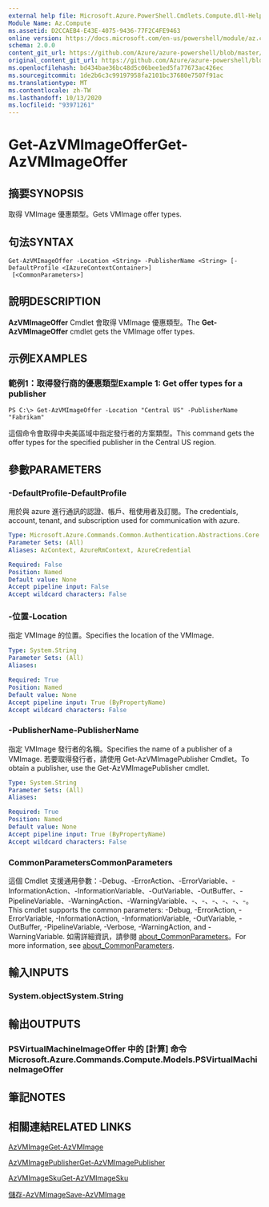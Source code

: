 ```yaml
---
external help file: Microsoft.Azure.PowerShell.Cmdlets.Compute.dll-Help.xml
Module Name: Az.Compute
ms.assetid: D2CCAEB4-E43E-4075-9436-77F2C4FE9463
online version: https://docs.microsoft.com/en-us/powershell/module/az.compute/get-azvmimageoffer
schema: 2.0.0
content_git_url: https://github.com/Azure/azure-powershell/blob/master/src/Compute/Compute/help/Get-AzVMImageOffer.md
original_content_git_url: https://github.com/Azure/azure-powershell/blob/master/src/Compute/Compute/help/Get-AzVMImageOffer.md
ms.openlocfilehash: bd434bae36bc48d5c06bee1ed5fa77673ac426ec
ms.sourcegitcommit: 1de2b6c3c99197958fa2101bc37680e7507f91ac
ms.translationtype: MT
ms.contentlocale: zh-TW
ms.lasthandoff: 10/13/2020
ms.locfileid: "93971261"
---
```

# <span data-ttu-id="53906-101">Get-AzVMImageOffer</span><span class="sxs-lookup"><span data-stu-id="53906-101">Get-AzVMImageOffer</span></span>

## <span data-ttu-id="53906-102">摘要</span><span class="sxs-lookup"><span data-stu-id="53906-102">SYNOPSIS</span></span>
<span data-ttu-id="53906-103">取得 VMImage 優惠類型。</span><span class="sxs-lookup"><span data-stu-id="53906-103">Gets VMImage offer types.</span></span>

## <span data-ttu-id="53906-104">句法</span><span class="sxs-lookup"><span data-stu-id="53906-104">SYNTAX</span></span>

```
Get-AzVMImageOffer -Location <String> -PublisherName <String> [-DefaultProfile <IAzureContextContainer>]
 [<CommonParameters>]
```

## <span data-ttu-id="53906-105">說明</span><span class="sxs-lookup"><span data-stu-id="53906-105">DESCRIPTION</span></span>
<span data-ttu-id="53906-106">**AzVMImageOffer** Cmdlet 會取得 VMImage 優惠類型。</span><span class="sxs-lookup"><span data-stu-id="53906-106">The **Get-AzVMImageOffer** cmdlet gets the VMImage offer types.</span></span>

## <span data-ttu-id="53906-107">示例</span><span class="sxs-lookup"><span data-stu-id="53906-107">EXAMPLES</span></span>

### <span data-ttu-id="53906-108">範例1：取得發行商的優惠類型</span><span class="sxs-lookup"><span data-stu-id="53906-108">Example 1: Get offer types for a publisher</span></span>
```
PS C:\> Get-AzVMImageOffer -Location "Central US" -PublisherName "Fabrikam"
```

<span data-ttu-id="53906-109">這個命令會取得中央美區域中指定發行者的方案類型。</span><span class="sxs-lookup"><span data-stu-id="53906-109">This command gets the offer types for the specified publisher in the Central US region.</span></span>

## <span data-ttu-id="53906-110">參數</span><span class="sxs-lookup"><span data-stu-id="53906-110">PARAMETERS</span></span>

### <span data-ttu-id="53906-111">-DefaultProfile</span><span class="sxs-lookup"><span data-stu-id="53906-111">-DefaultProfile</span></span>
<span data-ttu-id="53906-112">用於與 azure 進行通訊的認證、帳戶、租使用者及訂閱。</span><span class="sxs-lookup"><span data-stu-id="53906-112">The credentials, account, tenant, and subscription used for communication with azure.</span></span>

```yaml
Type: Microsoft.Azure.Commands.Common.Authentication.Abstractions.Core.IAzureContextContainer
Parameter Sets: (All)
Aliases: AzContext, AzureRmContext, AzureCredential

Required: False
Position: Named
Default value: None
Accept pipeline input: False
Accept wildcard characters: False
```

### <span data-ttu-id="53906-113">-位置</span><span class="sxs-lookup"><span data-stu-id="53906-113">-Location</span></span>
<span data-ttu-id="53906-114">指定 VMImage 的位置。</span><span class="sxs-lookup"><span data-stu-id="53906-114">Specifies the location of the VMImage.</span></span>

```yaml
Type: System.String
Parameter Sets: (All)
Aliases:

Required: True
Position: Named
Default value: None
Accept pipeline input: True (ByPropertyName)
Accept wildcard characters: False
```

### <span data-ttu-id="53906-115">-PublisherName</span><span class="sxs-lookup"><span data-stu-id="53906-115">-PublisherName</span></span>
<span data-ttu-id="53906-116">指定 VMImage 發行者的名稱。</span><span class="sxs-lookup"><span data-stu-id="53906-116">Specifies the name of a publisher of a VMImage.</span></span>
<span data-ttu-id="53906-117">若要取得發行者，請使用 Get-AzVMImagePublisher Cmdlet。</span><span class="sxs-lookup"><span data-stu-id="53906-117">To obtain a publisher, use the Get-AzVMImagePublisher cmdlet.</span></span>

```yaml
Type: System.String
Parameter Sets: (All)
Aliases:

Required: True
Position: Named
Default value: None
Accept pipeline input: True (ByPropertyName)
Accept wildcard characters: False
```

### <span data-ttu-id="53906-118">CommonParameters</span><span class="sxs-lookup"><span data-stu-id="53906-118">CommonParameters</span></span>
<span data-ttu-id="53906-119">這個 Cmdlet 支援通用參數：-Debug、-ErrorAction、-ErrorVariable、-InformationAction、-InformationVariable、-OutVariable、-OutBuffer、-PipelineVariable、-WarningAction、-WarningVariable、-、-、-、-、-、-。</span><span class="sxs-lookup"><span data-stu-id="53906-119">This cmdlet supports the common parameters: -Debug, -ErrorAction, -ErrorVariable, -InformationAction, -InformationVariable, -OutVariable, -OutBuffer, -PipelineVariable, -Verbose, -WarningAction, and -WarningVariable.</span></span> <span data-ttu-id="53906-120">如需詳細資訊，請參閱 [about_CommonParameters](http://go.microsoft.com/fwlink/?LinkID=113216)。</span><span class="sxs-lookup"><span data-stu-id="53906-120">For more information, see [about_CommonParameters](http://go.microsoft.com/fwlink/?LinkID=113216).</span></span>

## <span data-ttu-id="53906-121">輸入</span><span class="sxs-lookup"><span data-stu-id="53906-121">INPUTS</span></span>

### <span data-ttu-id="53906-122">System.object</span><span class="sxs-lookup"><span data-stu-id="53906-122">System.String</span></span>

## <span data-ttu-id="53906-123">輸出</span><span class="sxs-lookup"><span data-stu-id="53906-123">OUTPUTS</span></span>

### <span data-ttu-id="53906-124">PSVirtualMachineImageOffer 中的 [計算] 命令</span><span class="sxs-lookup"><span data-stu-id="53906-124">Microsoft.Azure.Commands.Compute.Models.PSVirtualMachineImageOffer</span></span>

## <span data-ttu-id="53906-125">筆記</span><span class="sxs-lookup"><span data-stu-id="53906-125">NOTES</span></span>

## <span data-ttu-id="53906-126">相關連結</span><span class="sxs-lookup"><span data-stu-id="53906-126">RELATED LINKS</span></span>

[<span data-ttu-id="53906-127">AzVMImage</span><span class="sxs-lookup"><span data-stu-id="53906-127">Get-AzVMImage</span></span>](./Get-AzVMImage.md)

[<span data-ttu-id="53906-128">AzVMImagePublisher</span><span class="sxs-lookup"><span data-stu-id="53906-128">Get-AzVMImagePublisher</span></span>](./Get-AzVMImagePublisher.md)

[<span data-ttu-id="53906-129">AzVMImageSku</span><span class="sxs-lookup"><span data-stu-id="53906-129">Get-AzVMImageSku</span></span>](./Get-AzVMImageSku.md)

[<span data-ttu-id="53906-130">儲存-AzVMImage</span><span class="sxs-lookup"><span data-stu-id="53906-130">Save-AzVMImage</span></span>](./Save-AzVMImage.md)


